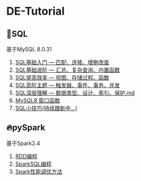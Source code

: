 # DE-Tutorial

## 🐳SQL

基于MySQL 8.0.31

1. [SQL基础入门 — 匹配、连接、增删改查](https://github.com/chenjunyi1999/DE-Tutorial/blob/main/SQL/SQL%E5%9F%BA%E7%A1%80%E5%85%A5%E9%97%A8%20%E2%80%94%20%E5%8C%B9%E9%85%8D%E3%80%81%E8%BF%9E%E6%8E%A5%E3%80%81%E5%A2%9E%E5%88%A0%E6%94%B9%E6%9F%A5.md)
2. [SQL基础进阶 — 汇总、复杂查询、内置函数](https://github.com/chenjunyi1999/DE-Tutorial/blob/main/SQL/SQL%E5%9F%BA%E7%A1%80%E8%BF%9B%E9%98%B6%20%E2%80%94%20%E6%B1%87%E6%80%BB%E3%80%81%E5%A4%8D%E6%9D%82%E6%9F%A5%E8%AF%A2%E3%80%81%E5%86%85%E7%BD%AE%E5%87%BD%E6%95%B0.md)
3. [SQL提高效率 — 视图、存储过程、函数](https://github.com/chenjunyi1999/DE-Tutorial/blob/main/SQL/SQL%E6%8F%90%E9%AB%98%E6%95%88%E7%8E%87%20%E2%80%94%20%E8%A7%86%E5%9B%BE%E3%80%81%E5%AD%98%E5%82%A8%E8%BF%87%E7%A8%8B%E3%80%81%E5%87%BD%E6%95%B0.md)
4. [SQL高阶主题 — 触发器、事件、事务、并发](https://github.com/chenjunyi1999/DE-Tutorial/blob/main/SQL/SQL%E9%AB%98%E9%98%B6%E4%B8%BB%E9%A2%98%20%E2%80%94%20%E8%A7%A6%E5%8F%91%E5%99%A8%E3%80%81%E4%BA%8B%E4%BB%B6%E3%80%81%E4%BA%8B%E5%8A%A1%E3%80%81%E5%B9%B6%E5%8F%91.md)
5. [SQL深层理解 — 数据类型、设计、索引、保护.md](https://github.com/chenjunyi1999/DE-Tutorial/blob/main/SQL/SQL%E6%B7%B1%E5%B1%82%E7%90%86%E8%A7%A3%20%E2%80%94%20%E6%95%B0%E6%8D%AE%E7%B1%BB%E5%9E%8B%E3%80%81%E8%AE%BE%E8%AE%A1%E3%80%81%E7%B4%A2%E5%BC%95%E3%80%81%E4%BF%9D%E6%8A%A4.md)
6. [MySQL8 窗口函数](https://github.com/chenjunyi1999/DE-Tutorial/blob/main/SQL/MySQL8%20%E7%AA%97%E5%8F%A3%E5%87%BD%E6%95%B0.md)
7. [SQL小技巧(持续跟新中...)](https://github.com/chenjunyi1999/DE-Tutorial/blob/main/SQL/SQL%20%E5%B0%8F%E6%8A%80%E5%B7%A7.md)
## 🔥pySpark

基于Spark2.4

1. [RDD编程](https://github.com/chenjunyi1999/DE-Tutorial/blob/main/pySpark/RDD%E7%BC%96%E7%A8%8B.md)
2. [SparkSQL编程](https://github.com/chenjunyi1999/DE-Tutorial/blob/main/pySpark/SparkSQL%E7%BC%96%E7%A8%8B.md)
3. [Spark性能调优方法](https://github.com/chenjunyi1999/DE-Tutorial/blob/main/pySpark/Spark%E6%80%A7%E8%83%BD%E8%B0%83%E4%BC%98%E6%96%B9%E6%B3%95.md)
